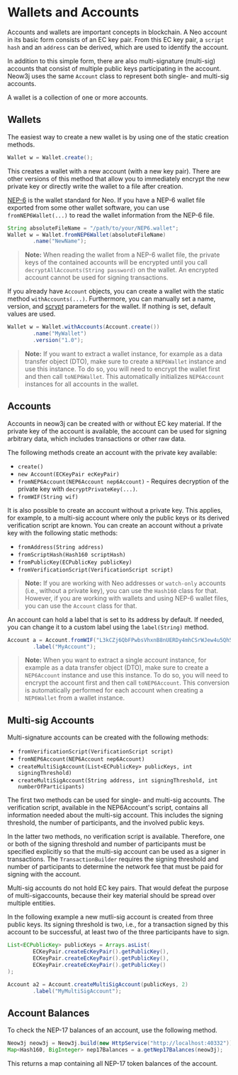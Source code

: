 # Wallets and Accounts

Accounts and wallets are important concepts in blockchain. A Neo account in its basic form consists of an EC key pair. From this EC key pair, a `script hash` and an `address` can be derived, which are used to identify the account.

In addition to this simple form, there are also multi-signature (multi-sig) accounts that consist of multiple public keys participating in the account. Neow3j uses the same `Account` class to represent both single- and multi-sig accounts.

A wallet is a collection of one or more accounts.

## Wallets

The easiest way to create a new wallet is by using one of the static creation methods.

```java
Wallet w = Wallet.create();
```

This creates a wallet with a new account (with a new key pair). There are other versions of this method that allow you to immediately encrypt the new private key or directly write the wallet to a file after creation.

[NEP-6](https://github.com/neo-project/proposals/blob/master/nep-6.mediawiki) is the wallet standard for Neo. If you have a NEP-6 wallet file exported from some other wallet software, you can use `fromNEP6Wallet(...)` to read the wallet information from the NEP-6 file.

```java
String absoluteFileName = "/path/to/your/NEP6.wallet";
Wallet w = Wallet.fromNEP6Wallet(absoluteFileName)
        .name("NewName");
```

> **Note:** When reading the wallet from a NEP-6 wallet file, the private keys of the contained accounts will be encrypted until you call `decryptAllAccounts(String password)` on the wallet. An encrypted account cannot be used for signing transactions.

If you already have `Account` objects, you can create a wallet with the static method `withAccounts(...)`. Furthermore, you can manually set a name, version, and [scrypt](https://en.wikipedia.org/wiki/Scrypt) parameters for the wallet. If nothing is set, default values are used.

```java
Wallet w = Wallet.withAccounts(Account.create())
        .name("MyWallet")
        .version("1.0");
```

> **Note:** If you want to extract a wallet instance, for example as a data transfer object (DTO), make sure to create a `NEP6Wallet` instance and use this instance. To do so, you will need to encrypt the wallet first and then call `toNEP6Wallet`. This automatically initializes `NEP6Account` instances for all accounts in the wallet.

## Accounts

Accounts in neow3j can be created with or without EC key material. If the private key of the account is available, the account can be used for signing arbitrary data, which includes transactions or other raw data.

The following methods create an account with the private key available:

- `create()`
- `new Account(ECKeyPair ecKeyPair)`
- `fromNEP6Account(NEP6Account nep6Account)` - Requires decryption of the private key with `decryptPrivateKey(...)`.
- `fromWIF(String wif)`

It is also possible to create an account without a private key. This applies, for example, to a multi-sig account where only the public keys or its derived verification script are known. You can create an account without a private key with the following static methods:

- `fromAddress(String address)`
- `fromScriptHash(Hash160 scriptHash)`
- `fromPublicKey(ECPublicKey publicKey)`
- `fromVerificationScript(VerificationScript script)`

> **Note:** If you are working with Neo addresses or `watch-only` accounts (i.e., without a private key), you can use the `Hash160` class for that. However, if you are working with wallets and using NEP-6 wallet files, you can use the `Account` class for that.

An account can hold a label that is set to its address by default. If needed, you can change it to a custom label using the `label(String)` method.

```java
Account a = Account.fromWIF("L3kCZj6QbFPwbsVhxnB8nUERDy4mhCSrWJew4u5Qh5QmGMfnCTda")
        .label("MyAccount");
```

> **Note:** When you want to extract a single account instance, for example as a data transfer object (DTO), make sure to create a `NEP6Account` instance and use this instance. To do so, you will need to encrypt the account first and then call `toNEP6Account`. This conversion is automatically performed for each account when creating a `NEP6Wallet` from a wallet instance.

## Multi-sig Accounts

Multi-signature accounts can be created with the following methods:

- `fromVerificationScript(VerificationScript script)`
- `fromNEP6Account(NEP6Account nep6Account)`
- `createMultiSigAccount(List<ECPublicKey> publicKeys, int signingThreshold)`
- `createMultiSigAccount(String address, int signingThreshold, int numberOfParticipants)`

The first two methods can be used for single- and multi-sig accounts. The verification script, available in the NEP6Account's script, contains all information needed about the multi-sig account. This includes the signing threshold, the number of participants, and the involved public keys.

In the latter two methods, no verification script is available. Therefore, one or both of the signing threshold and number of participants must be specified explicitly so that the multi-sig account can be used as a signer in transactions. The `TransactionBuilder` requires the signing threshold and number of participants to determine the network fee that must be paid for signing with the account.

Multi-sig accounts do not hold EC key pairs. That would defeat the purpose of multi-sigaccounts, because
their key material should be spread over multiple entities.

In the following example a new mutli-sig account is created from three public keys. Its signing threshold is two, i.e.,
for a transaction signed by this account to be successful, at least two of the three participants have to sign.

```java
List<ECPublicKey> publicKeys = Arrays.asList(
        ECKeyPair.createEcKeyPair().getPublicKey(),
        ECKeyPair.createEcKeyPair().getPublicKey(),
        ECKeyPair.createEcKeyPair().getPublicKey()
);

Account a2 = Account.createMultiSigAccount(publicKeys, 2)
        .label("MyMultiSigAccount");
```

## Account Balances

To check the NEP-17 balances of an account, use the following method.

```java
Neow3j neow3j = Neow3j.build(new HttpService("http://localhost:40332"));
Map<Hash160, BigInteger> nep17Balances = a.getNep17Balances(neow3j);
```

This returns a map containing all NEP-17 token balances of the account.
